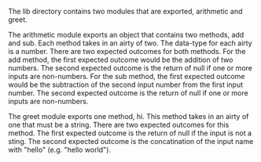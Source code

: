 The lib directory contains two modules that are exported, arithmetic and greet. 

The arithmetic module exports an object that contains two methods, add and sub. Each method takes in an airty of two. The data-type for each airty is a number. There are two expected outcomes for both methods. For the add method, the first expected outcome would be the addition of two numbers. The second expected outcome is the return of null if one or more inputs are non-numbers. For the sub method, the first expected outcome would be the subtraction of the second input number from the first input number. The second expected outcome is the return of null if one or more inputs are non-numbers.

The greet module exports one method, hi. This method takes in an airty of one that must be a string. There are two expected outcomes for this method. The first expected outcome is the return of null if the input is not a sting. The second expected outcome is the concatination of the input name with "hello" (e.g. "hello world").